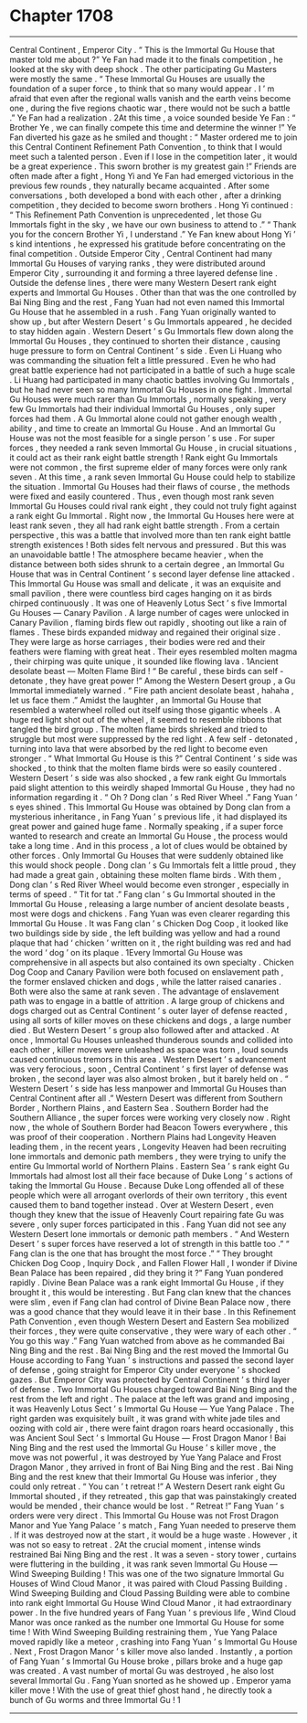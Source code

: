 
# Chapter 1708


---

Central Continent , Emperor City .
“ This is the Immortal Gu House that master told me about ?” Ye Fan had made it to the finals competition , he looked at the sky with deep shock .
The other participating Gu Masters were mostly the same .
“ These Immortal Gu Houses are usually the foundation of a super force , to think that so many would appear . I ’ m afraid that even after the regional walls vanish and the earth veins become one , during the five regions chaotic war , there would not be such a battle .” Ye Fan had a realization .
2At this time , a voice sounded beside Ye Fan : “ Brother Ye , we can finally compete this time and determine the winner !”
Ye Fan diverted his gaze as he smiled and thought : “ Master ordered me to join this Central Continent Refinement Path Convention , to think that I would meet such a talented person . Even if I lose in the competition later , it would be a great experience . This sworn brother is my greatest gain !”
Friends are often made after a fight , Hong Yi and Ye Fan had emerged victorious in the previous few rounds , they naturally became acquainted .
After some conversations , both developed a bond with each other , after a drinking competition , they decided to become sworn brothers .
Hong Yi continued : “ This Refinement Path Convention is unprecedented , let those Gu Immortals fight in the sky , we have our own business to attend to .”
“ Thank you for the concern Brother Yi , I understand .” Ye Fan knew about Hong Yi ’ s kind intentions , he expressed his gratitude before concentrating on the final competition .
Outside Emperor City , Central Continent had many Immortal Gu Houses of varying ranks , they were distributed around Emperor City , surrounding it and forming a three layered defense line .
Outside the defense lines , there were many Western Desert rank eight experts and Immortal Gu Houses .
Other than that was the one controlled by Bai Ning Bing and the rest , Fang Yuan had not even named this Immortal Gu House that he assembled in a rush .
Fang Yuan originally wanted to show up , but after Western Desert ’ s Gu Immortals appeared , he decided to stay hidden again .
Western Desert ’ s Gu Immortals flew down along the Immortal Gu Houses , they continued to shorten their distance , causing huge pressure to form on Central Continent ’ s side .
Even Li Huang who was commanding the situation felt a little pressured .
Even he who had great battle experience had not participated in a battle of such a huge scale .
Li Huang had participated in many chaotic battles involving Gu Immortals , but he had never seen so many Immortal Gu Houses in one fight .
Immortal Gu Houses were much rarer than Gu Immortals , normally speaking , very few Gu Immortals had their individual Immortal Gu Houses , only super forces had them .
A Gu Immortal alone could not gather enough wealth , ability , and time to create an Immortal Gu House . And an Immortal Gu House was not the most feasible for a single person ’ s use .
For super forces , they needed a rank seven Immortal Gu House , in crucial situations , it could act as their rank eight battle strength !
Rank eight Gu Immortals were not common , the first supreme elder of many forces were only rank seven . At this time , a rank seven Immortal Gu House could help to stabilize the situation .
Immortal Gu Houses had their flaws of course , the methods were fixed and easily countered .
Thus , even though most rank seven Immortal Gu Houses could rival rank eight , they could not truly fight against a rank eight Gu Immortal .
Right now , the Immortal Gu Houses here were at least rank seven , they all had rank eight battle strength .
From a certain perspective , this was a battle that involved more than ten rank eight battle strength existences !
Both sides felt nervous and pressured .
But this was an unavoidable battle !
The atmosphere became heavier , when the distance between both sides shrunk to a certain degree , an Immortal Gu House that was in Central Continent ’ s second layer defense line attacked .
This Immortal Gu House was small and delicate , it was an exquisite and small pavilion , there were countless bird cages hanging on it as birds chirped continuously .
It was one of Heavenly Lotus Sect ’ s five Immortal Gu Houses — Canary Pavilion .
A large number of cages were unlocked in Canary Pavilion , flaming birds flew out rapidly , shooting out like a rain of flames .
These birds expanded midway and regained their original size .
They were large as horse carriages , their bodies were red and their feathers were flaming with great heat . Their eyes resembled molten magma , their chirping was quite unique , it sounded like flowing lava .
1Ancient desolate beast — Molten Flame Bird !
“ Be careful , these birds can self - detonate , they have great power !” Among the Western Desert group , a Gu Immortal immediately warned .
“ Fire path ancient desolate beast , hahaha , let us face them .” Amidst the laughter , an Immortal Gu House that resembled a waterwheel rolled out itself using those gigantic wheels .
A huge red light shot out of the wheel , it seemed to resemble ribbons that tangled the bird group .
The molten flame birds shrieked and tried to struggle but most were suppressed by the red light . A few self - detonated , turning into lava that were absorbed by the red light to become even stronger .
“ What Immortal Gu House is this ?” Central Continent ’ s side was shocked , to think that the molten flame birds were so easily countered .
Western Desert ’ s side was also shocked , a few rank eight Gu Immortals paid slight attention to this weirdly shaped Immortal Gu House , they had no information regarding it .
“ Oh ? Dong clan ’ s Red River Wheel .” Fang Yuan ’ s eyes shined .
This Immortal Gu House was obtained by Dong clan from a mysterious inheritance , in Fang Yuan ’ s previous life , it had displayed its great power and gained huge fame .
Normally speaking , if a super force wanted to research and create an Immortal Gu House , the process would take a long time . And in this process , a lot of clues would be obtained by other forces .
Only Immortal Gu Houses that were suddenly obtained like this would shock people .
Dong clan ’ s Gu Immortals felt a little proud , they had made a great gain , obtaining these molten flame birds . With them , Dong clan ’ s Red River Wheel would become even stronger , especially in terms of speed .
“ Tit for tat .” Fang clan ’ s Gu Immortal shouted in the Immortal Gu House , releasing a large number of ancient desolate beasts , most were dogs and chickens .
Fang Yuan was even clearer regarding this Immortal Gu House .
It was Fang clan ’ s Chicken Dog Coop , it looked like two buildings side by side , the left building was yellow and had a round plaque that had ‘ chicken ’ written on it , the right building was red and had the word ‘ dog ’ on its plaque .
1Every Immortal Gu House was comprehensive in all aspects but also contained its own specialty .
Chicken Dog Coop and Canary Pavilion were both focused on enslavement path , the former enslaved chicken and dogs , while the latter raised canaries .
Both were also the same at rank seven .
The advantage of enslavement path was to engage in a battle of attrition .
A large group of chickens and dogs charged out as Central Continent ’ s outer layer of defense reacted , using all sorts of killer moves on these chickens and dogs , a large number died .
But Western Desert ’ s group also followed after and attacked .
At once , Immortal Gu Houses unleashed thunderous sounds and collided into each other , killer moves were unleashed as space was torn , loud sounds caused continuous tremors in this area .
Western Desert ’ s advancement was very ferocious , soon , Central Continent ’ s first layer of defense was broken , the second layer was also almost broken , but it barely held on .
“ Western Desert ’ s side has less manpower and Immortal Gu Houses than Central Continent after all .”
Western Desert was different from Southern Border , Northern Plains , and Eastern Sea .
Southern Border had the Southern Alliance , the super forces were working very closely now . Right now , the whole of Southern Border had Beacon Towers everywhere , this was proof of their cooperation .
Northern Plains had Longevity Heaven leading them , in the recent years , Longevity Heaven had been recruiting lone immortals and demonic path members , they were trying to unify the entire Gu Immortal world of Northern Plains .
Eastern Sea ’ s rank eight Gu Immortals had almost lost all their face because of Duke Long ’ s actions of taking the Immortal Gu House . Because Duke Long offended all of these people which were all arrogant overlords of their own territory , this event caused them to band together instead .
Over at Western Desert , even though they knew that the issue of Heavenly Court repairing fate Gu was severe , only super forces participated in this . Fang Yuan did not see any Western Desert lone immortals or demonic path members .
“ And Western Desert ’ s super forces have reserved a lot of strength in this battle too .”
“ Fang clan is the one that has brought the most force .”
“ They brought Chicken Dog Coop , Inquiry Dock , and Fallen Flower Hall , I wonder if Divine Bean Palace has been repaired , did they bring it ?”
Fang Yuan pondered rapidly .
Divine Bean Palace was a rank eight Immortal Gu House , if they brought it , this would be interesting .
But Fang clan knew that the chances were slim , even if Fang clan had control of Divine Bean Palace now , there was a good chance that they would leave it in their base .
In this Refinement Path Convention , even though Western Desert and Eastern Sea mobilized their forces , they were quite conservative , they were wary of each other .
“ You go this way .” Fang Yuan watched from above as he commanded Bai Ning Bing and the rest .
Bai Ning Bing and the rest moved the Immortal Gu House according to Fang Yuan ’ s instructions and passed the second layer of defense , going straight for Emperor City under everyone ’ s shocked gazes .
But Emperor City was protected by Central Continent ’ s third layer of defense .
Two Immortal Gu Houses charged toward Bai Ning Bing and the rest from the left and right .
The palace at the left was grand and imposing , it was Heavenly Lotus Sect ’ s Immortal Gu House — Yue Yang Palace .
The right garden was exquisitely built , it was grand with white jade tiles and oozing with cold air , there were faint dragon roars heard occasionally , this was Ancient Soul Sect ’ s Immortal Gu House — Frost Dragon Manor !
Bai Ning Bing and the rest used the Immortal Gu House ’ s killer move , the move was not powerful , it was destroyed by Yue Yang Palace and Frost Dragon Manor , they arrived in front of Bai Ning Bing and the rest .
Bai Ning Bing and the rest knew that their Immortal Gu House was inferior , they could only retreat .
“ You can ’ t retreat !” A Western Desert rank eight Gu Immortal shouted , if they retreated , this gap that was painstakingly created would be mended , their chance would be lost .
“ Retreat !” Fang Yuan ’ s orders were very direct .
This Immortal Gu House was not Frost Dragon Manor and Yue Yang Palace ’ s match , Fang Yuan needed to preserve them . If it was destroyed now at the start , it would be a huge waste .
However , it was not so easy to retreat .
2At the crucial moment , intense winds restrained Bai Ning Bing and the rest .
It was a seven - story tower , curtains were fluttering in the building , it was rank seven Immortal Gu House — Wind Sweeping Building !
This was one of the two signature Immortal Gu Houses of Wind Cloud Manor , it was paired with Cloud Passing Building .
Wind Sweeping Building and Cloud Passing Building were able to combine into rank eight Immortal Gu House Wind Cloud Manor , it had extraordinary power . In the five hundred years of Fang Yuan ’ s previous life , Wind Cloud Manor was once ranked as the number one Immortal Gu House for some time !
With Wind Sweeping Building restraining them , Yue Yang Palace moved rapidly like a meteor , crashing into Fang Yuan ’ s Immortal Gu House .
Next , Frost Dragon Manor ’ s killer move also landed .
Instantly , a portion of Fang Yuan ’ s Immortal Gu House broke , pillars broke and a huge gap was created . A vast number of mortal Gu was destroyed , he also lost several Immortal Gu .
Fang Yuan snorted as he showed up .
Emperor yama killer move !
With the use of great thief ghost hand , he directly took a bunch of Gu worms and three Immortal Gu !
1

---

